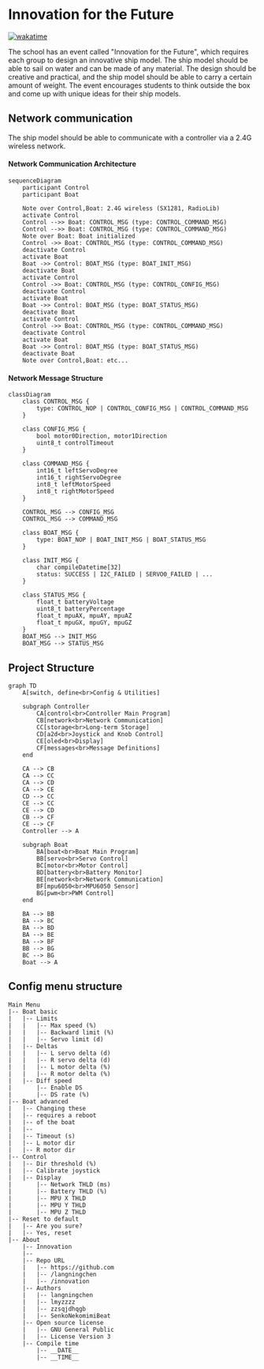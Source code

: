 <!--
 Copyright (C) 2025 langningchen
 
 This file is part of innovation.
 
 innovation is free software: you can redistribute it and/or modify
 it under the terms of the GNU General Public License as published by
 the Free Software Foundation, either version 3 of the License, or
 (at your option) any later version.
 
 innovation is distributed in the hope that it will be useful,
 but WITHOUT ANY WARRANTY; without even the implied warranty of
 MERCHANTABILITY or FITNESS FOR A PARTICULAR PURPOSE.  See the
 GNU General Public License for more details.
 
 You should have received a copy of the GNU General Public License
 along with innovation.  If not, see <https://www.gnu.org/licenses/>.
-->

# Innovation for the Future

[![wakatime](https://wakatime.com/badge/user/576a8b82-13f2-4f92-aa69-6fff06354a54/project/70d26c7c-18f7-4863-a7f6-ae7049ec9f53.svg)](https://wakatime.com/@langningchen/projects/puzdlllyuq?start=2025-05-16&end=2025-05-22)

The school has an event called "Innovation for the Future", which requires each group to design an innovative ship model. The ship model should be able to sail on water and can be made of any material. The design should be creative and practical, and the ship model should be able to carry a certain amount of weight. The event encourages students to think outside the box and come up with unique ideas for their ship models.

## Network communication

The ship model should be able to communicate with a controller via a 2.4G wireless network. 

#### Network Communication Architecture
```mermaid
sequenceDiagram
    participant Control
    participant Boat

    Note over Control,Boat: 2.4G wireless (SX1281, RadioLib)
    activate Control
    Control -->> Boat: CONTROL_MSG (type: CONTROL_COMMAND_MSG)
    Control -->> Boat: CONTROL_MSG (type: CONTROL_COMMAND_MSG)
    Note over Boat: Boat initialized
    Control ->> Boat: CONTROL_MSG (type: CONTROL_COMMAND_MSG)
    deactivate Control
    activate Boat
    Boat ->> Control: BOAT_MSG (type: BOAT_INIT_MSG)
    deactivate Boat
    activate Control
    Control ->> Boat: CONTROL_MSG (type: CONTROL_CONFIG_MSG)
    deactivate Control
    activate Boat
    Boat ->> Control: BOAT_MSG (type: BOAT_STATUS_MSG)
    deactivate Boat
    activate Control
    Control ->> Boat: CONTROL_MSG (type: CONTROL_COMMAND_MSG)
    deactivate Control
    activate Boat
    Boat ->> Control: BOAT_MSG (type: BOAT_STATUS_MSG)
    deactivate Boat
    Note over Control,Boat: etc...
```

#### Network Message Structure
```mermaid
classDiagram
    class CONTROL_MSG {
        type: CONTROL_NOP | CONTROL_CONFIG_MSG | CONTROL_COMMAND_MSG
    }

    class CONFIG_MSG {
        bool motor0Direction, motor1Direction
        uint8_t controlTimeout
    }

    class COMMAND_MSG {
        int16_t leftServoDegree
        int16_t rightServoDegree
        int8_t leftMotorSpeed
        int8_t rightMotorSpeed
    }

    CONTROL_MSG --> CONFIG_MSG
    CONTROL_MSG --> COMMAND_MSG

    class BOAT_MSG {
        type: BOAT_NOP | BOAT_INIT_MSG | BOAT_STATUS_MSG
    }

    class INIT_MSG {
        char compileDatetime[32]
        status: SUCCESS | I2C_FAILED | SERVO0_FAILED | ...
    }

    class STATUS_MSG {
        float_t batteryVoltage
        uint8_t batteryPercentage
        float_t mpuAX, mpuAY, mpuAZ
        float_t mpuGX, mpuGY, mpuGZ
    }
    BOAT_MSG --> INIT_MSG
    BOAT_MSG --> STATUS_MSG
```

## Project Structure

```mermaid
graph TD
    A[switch, define<br>Config & Utilities]

    subgraph Controller
        CA[control<br>Controller Main Program]
        CB[network<br>Network Communication]
        CC[storage<br>Long-term Storage]
        CD[a2d<br>Joystick and Knob Control]
        CE[oled<br>Display]
        CF[messages<br>Message Definitions]
    end

    CA --> CB
    CA --> CC
    CA --> CD
    CA --> CE
    CD --> CC
    CE --> CC
    CE --> CD
    CB --> CF
    CE --> CF
    Controller --> A
    
    subgraph Boat
        BA[boat<br>Boat Main Program]
        BB[servo<br>Servo Control]
        BC[motor<br>Motor Control]
        BD[battery<br>Battery Monitor]
        BE[network<br>Network Communication]
        BF[mpu6050<br>MPU6050 Sensor]
        BG[pwm<br>PWM Control]
    end

    BA --> BB
    BA --> BC
    BA --> BD
    BA --> BE
    BA --> BF
    BB --> BG
    BC --> BG
    Boat --> A
```

## Config menu structure

```
Main Menu
|-- Boat basic
|   |-- Limits
|   |   |-- Max speed (%)
|   |   |-- Backward limit (%)
|   |   |-- Servo limit (d)
|   |-- Deltas
|   |   |-- L servo delta (d)
|   |   |-- R servo delta (d)
|   |   |-- L motor delta (%)
|   |   |-- R motor delta (%)
|   |-- Diff speed
|       |-- Enable DS
|       |-- DS rate (%)
|-- Boat advanced
|   |-- Changing these
|   |-- requires a reboot
|   |-- of the boat
|   |-- 
|   |-- Timeout (s)
|   |-- L motor dir
|   |-- R motor dir
|-- Control
|   |-- Dir threshold (%)
|   |-- Calibrate joystick
|   |-- Display
|       |-- Network THLD (ms)
|       |-- Battery THLD (%)
|       |-- MPU X THLD
|       |-- MPU Y THLD
|       |-- MPU Z THLD
|-- Reset to default
|   |-- Are you sure?
|   |-- Yes, reset
|-- About
    |-- Innovation
    |-- 
    |-- Repo URL
    |   |-- https://github.com
    |   |-- /langningchen
    |   |-- /innovation
    |-- Authors
    |   |-- langningchen
    |   |-- lmyzzzz
    |   |-- zzsqjdhqgb
    |   |-- SenkoNekomimiBeat
    |-- Open source license
    |   |-- GNU General Public
    |   |-- License Version 3
    |-- Compile time
        |-- __DATE__
        |-- __TIME__
```
